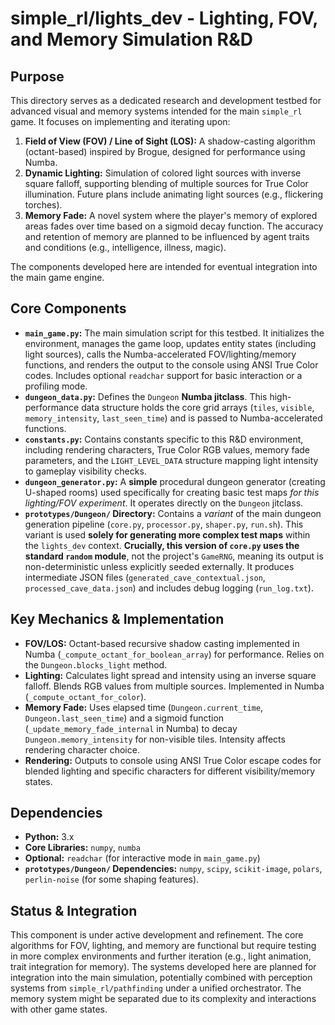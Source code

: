# simple_rl/lights_dev - Lighting, FOV, and Memory Simulation R&D

## Purpose

This directory serves as a dedicated research and development testbed for advanced visual and memory systems intended for the main `simple_rl` game. It focuses on implementing and iterating upon:

1.  **Field of View (FOV) / Line of Sight (LOS):** A shadow-casting algorithm (octant-based) inspired by Brogue, designed for performance using Numba.
2.  **Dynamic Lighting:** Simulation of colored light sources with inverse square falloff, supporting blending of multiple sources for True Color illumination. Future plans include animating light sources (e.g., flickering torches).
3.  **Memory Fade:** A novel system where the player's memory of explored areas fades over time based on a sigmoid decay function. The accuracy and retention of memory are planned to be influenced by agent traits and conditions (e.g., intelligence, illness, magic).

The components developed here are intended for eventual integration into the main game engine.

## Core Components

* **`main_game.py`:** The main simulation script for this testbed. It initializes the environment, manages the game loop, updates entity states (including light sources), calls the Numba-accelerated FOV/lighting/memory functions, and renders the output to the console using ANSI True Color codes. Includes optional `readchar` support for basic interaction or a profiling mode.
* **`dungeon_data.py`:** Defines the `Dungeon` **Numba jitclass**. This high-performance data structure holds the core grid arrays (`tiles`, `visible`, `memory_intensity`, `last_seen_time`) and is passed to Numba-accelerated functions.
* **`constants.py`:** Contains constants specific to this R&D environment, including rendering characters, True Color RGB values, memory fade parameters, and the `LIGHT_LEVEL_DATA` structure mapping light intensity to gameplay visibility checks.
* **`dungeon_generator.py`:** A **simple** procedural dungeon generator (creating U-shaped rooms) used specifically for creating basic test maps *for this lighting/FOV experiment*. It operates directly on the `Dungeon` jitclass.
* **`prototypes/Dungeon/` Directory:** Contains a *variant* of the main dungeon generation pipeline (`core.py`, `processor.py`, `shaper.py`, `run.sh`). This variant is used **solely for generating more complex test maps** within the `lights_dev` context. **Crucially, this version of `core.py` uses the standard `random` module**, not the project's `GameRNG`, meaning its output is non-deterministic unless explicitly seeded externally. It produces intermediate JSON files (`generated_cave_contextual.json`, `processed_cave_data.json`) and includes debug logging (`run_log.txt`).

## Key Mechanics & Implementation

* **FOV/LOS:** Octant-based recursive shadow casting implemented in Numba (`_compute_octant_for_boolean_array`) for performance. Relies on the `Dungeon.blocks_light` method.
* **Lighting:** Calculates light spread and intensity using an inverse square falloff. Blends RGB values from multiple sources. Implemented in Numba (`_compute_octant_for_color`).
* **Memory Fade:** Uses elapsed time (`Dungeon.current_time`, `Dungeon.last_seen_time`) and a sigmoid function (`_update_memory_fade_internal` in Numba) to decay `Dungeon.memory_intensity` for non-visible tiles. Intensity affects rendering character choice.
* **Rendering:** Outputs to console using ANSI True Color escape codes for blended lighting and specific characters for different visibility/memory states.

## Dependencies

* **Python:** 3.x
* **Core Libraries:** `numpy`, `numba`
* **Optional:** `readchar` (for interactive mode in `main_game.py`)
* **`prototypes/Dungeon/` Dependencies:** `numpy`, `scipy`, `scikit-image`, `polars`, `perlin-noise` (for some shaping features).

## Status & Integration

This component is under active development and refinement. The core algorithms for FOV, lighting, and memory are functional but require testing in more complex environments and further iteration (e.g., light animation, trait integration for memory). The systems developed here are planned for integration into the main simulation, potentially combined with perception systems from `simple_rl/pathfinding` under a unified orchestrator. The memory system might be separated due to its complexity and interactions with other game states.
